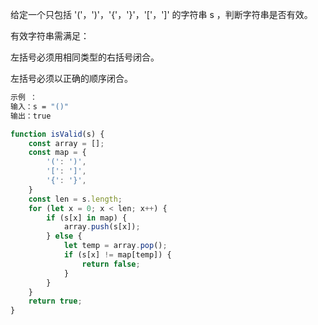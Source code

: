 
给定一个只包括 '('，')'，'{'，'}'，'['，']' 的字符串 s ，判断字符串是否有效。

有效字符串需满足：

左括号必须用相同类型的右括号闭合。

左括号必须以正确的顺序闭合。

```sh
示例 ：
输入：s = "()"
输出：true
```
```js
function isValid(s) {
	const array = [];
	const map = {
		'(': ')',
		'[': ']',
		'{': '}',
	}
	const len = s.length;
	for (let x = 0; x < len; x++) {
		if (s[x] in map) {
			array.push(s[x]);
		} else {
			let temp = array.pop();
			if (s[x] != map[temp]) {
				return false;
			}
		}
	}
	return true;
}
```